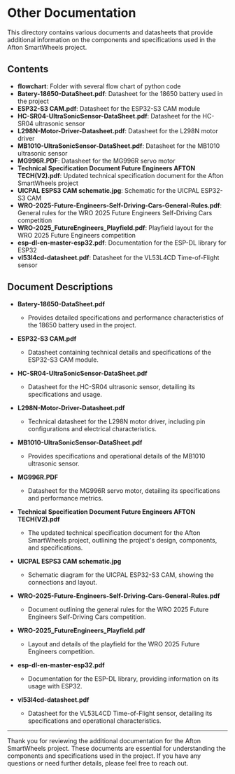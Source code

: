 # Other Documentation

This directory contains various documents and datasheets that provide additional information on the components and specifications used in the Afton SmartWheels project.

## Contents
- **flowchart**: Folder with several flow chart of python code
- **Batery-18650-DataSheet.pdf**: Datasheet for the 18650 battery used in the project
- **ESP32-S3 CAM.pdf**: Datasheet for the ESP32-S3 CAM module
- **HC-SR04-UltraSonicSensor-DataSheet.pdf**: Datasheet for the HC-SR04 ultrasonic sensor
- **L298N-Motor-Driver-Datasheet.pdf**: Datasheet for the L298N motor driver
- **MB1010-UltraSonicSensor-DataSheet.pdf**: Datasheet for the MB1010 ultrasonic sensor
- **MG996R.PDF**: Datasheet for the MG996R servo motor
- **Technical Specification Document Future Engineers AFTON TECH(V2).pdf**: Updated technical specification document for the Afton SmartWheels project
- **UICPAL ESPS3 CAM schematic.jpg**: Schematic for the UICPAL ESP32-S3 CAM
- **WRO-2025-Future-Engineers-Self-Driving-Cars-General-Rules.pdf**: General rules for the WRO 2025 Future Engineers Self-Driving Cars competition
- **WRO-2025_FutureEngineers_Playfield.pdf**: Playfield layout for the WRO 2025 Future Engineers competition
- **esp-dl-en-master-esp32.pdf**: Documentation for the ESP-DL library for ESP32
- **vl53l4cd-datasheet.pdf**: Datasheet for the VL53L4CD Time-of-Flight sensor

## Document Descriptions

- **Batery-18650-DataSheet.pdf**
  - Provides detailed specifications and performance characteristics of the 18650 battery used in the project.

- **ESP32-S3 CAM.pdf**
  - Datasheet containing technical details and specifications of the ESP32-S3 CAM module.

- **HC-SR04-UltraSonicSensor-DataSheet.pdf**
  - Datasheet for the HC-SR04 ultrasonic sensor, detailing its specifications and usage.

- **L298N-Motor-Driver-Datasheet.pdf**
  - Technical datasheet for the L298N motor driver, including pin configurations and electrical characteristics.

- **MB1010-UltraSonicSensor-DataSheet.pdf**
  - Provides specifications and operational details of the MB1010 ultrasonic sensor.

- **MG996R.PDF**
  - Datasheet for the MG996R servo motor, detailing its specifications and performance metrics.

- **Technical Specification Document Future Engineers AFTON TECH(V2).pdf**
  - The updated technical specification document for the Afton SmartWheels project, outlining the project's design, components, and specifications.

- **UICPAL ESPS3 CAM schematic.jpg**
  - Schematic diagram for the UICPAL ESP32-S3 CAM, showing the connections and layout.

- **WRO-2025-Future-Engineers-Self-Driving-Cars-General-Rules.pdf**
  - Document outlining the general rules for the WRO 2025 Future Engineers Self-Driving Cars competition.

- **WRO-2025_FutureEngineers_Playfield.pdf**
  - Layout and details of the playfield for the WRO 2025 Future Engineers competition.

- **esp-dl-en-master-esp32.pdf**
  - Documentation for the ESP-DL library, providing information on its usage with ESP32.

- **vl53l4cd-datasheet.pdf**
  - Datasheet for the VL53L4CD Time-of-Flight sensor, detailing its specifications and operational characteristics.

---

Thank you for reviewing the additional documentation for the Afton SmartWheels project. These documents are essential for understanding the components and specifications used in the project. If you have any questions or need further details, please feel free to reach out.
